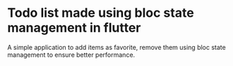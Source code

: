 # Todo list made using bloc state management in flutter

A simple application to add items as favorite, remove them using bloc state management to ensure better performance. 
